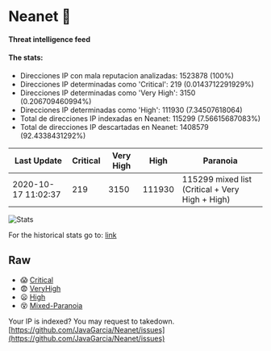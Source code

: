 # Neanet :hocho:
#### Threat intelligence feed
#### The stats:

- Direcciones IP con mala reputacion analizadas: 1523878 (100%)
- Direcciones IP determinadas como 'Critical':  219 (0.0143712291929%)
- Direcciones IP determinadas como 'Very High':  3150 (0.206709460994%)
- Direcciones IP determinadas como 'High':  111930 (7.34507618064)
- Total de direcciones IP indexadas en Neanet:  115299 (7.56615687083%)
- Total de direcciones IP descartadas en Neanet:  1408579 (92.4338431292%)

| Last Update | Critical | Very High | High | Paranoia |
| --- | --- | --- | --- | --- |
| 2020-10-17 11:02:37 | 219 | 3150 | 111930 | 115299 mixed list (Critical + Very High + High)|

![Stats](https://docs.google.com/spreadsheets/d/e/2PACX-1vSnaNMIXVabIpDJjufMlzH7poXnshF3mgd8Is1g9ytUEzVsP5my4Trn8f-xkoLLQ38xpL3HtmUexLo6/pubchart?oid=501124687&format=image)

For the historical stats go to: [link](/stats.csv)
## Raw
- :scream: [Critical](https://raw.githubusercontent.com/JavaGarcia/Neanet/master/blacklists/neanet_critical.txt)
- :fearful: [VeryHigh](https://raw.githubusercontent.com/JavaGarcia/Neanet/master/blacklists/neanet_veryHigh.txtt)
- :frowning: [High](https://raw.githubusercontent.com/JavaGarcia/Neanet/master/blacklists/neanet_high.txt)
- :dizzy_face: [Mixed-Paranoia](https://raw.githubusercontent.com/JavaGarcia/Neanet/master/blacklists/neanet_all.txt)


Your IP is indexed? You may request to takedown. [https://github.com/JavaGarcia/Neanet/issues](https://github.com/JavaGarcia/Neanet/issues)






























































































































































































































































































































































































































































































































































































































































































































































































































































































































































































































































































































































































































































































































































































































































































































